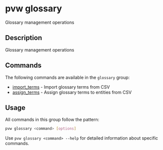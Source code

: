 # pvw glossary

Glossary management operations

## Description

Glossary management operations

## Commands

The following commands are available in the `glossary` group:

- [import_terms](./import_terms.md) - Import glossary terms from CSV
- [assign_terms](./assign_terms.md) - Assign glossary terms to entities from CSV

## Usage

All commands in this group follow the pattern:

```bash
pvw glossary <command> [options]
```

Use `pvw glossary <command> --help` for detailed information about specific commands.
